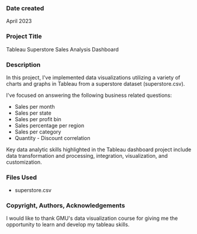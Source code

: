 ### Date created

April 2023

### Project Title

Tableau Superstore Sales Analysis Dashboard

### Description

In this project, I've implemented data visualizations utilizing a variety of charts and graphs in Tableau from a superstore dataset (superstore.csv). 

I've focused on answering the following business related questions: 

* Sales per month
* Sales per state
* Sales per profit bin
* Sales percentage per region
* Sales per category
* Quantity - Discount correlation


Key data analytic skills highlighted in the Tableau dashboard project include data transformation and processing, integration, visualization, and customization.

### Files Used

- superstore.csv


### Copyright, Authors, Acknowledgements

I would like to thank GMU's data visualization course for giving me the opportunity to learn and develop my tableau skills.
